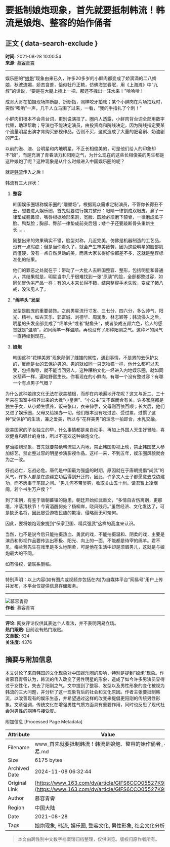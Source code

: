 # 要抵制娘炮现象，首先就要抵制韩流！韩流是娘炮、整容的始作俑者

## 正文 { data-search-exclude }


**时间:** 2021-08-28 10:00:54  
**来源:** [慕容青霄](https://www.163.com/dy/media/T1619754765662.html)

---

娱乐圈的“[娘炮](https://ent.163.com/keywords/5/1/5a1870ae/1.html)”现象由来已久，许多20多岁的小鲜肉都变成了娇滴滴的二八娇娘，秋波流媚，娇态含羞，恰似牡丹正艳，仿佛海堂春眠，用《上海滩》中“九叔”的话说，“要是在大腿上拽上一把，那还不拽出一汪水来！”哈哈哈！

成哥大哥在拍摄现场摔断腿、折断指，照样咬牙拍戏；某个小鲜肉在片场拍戏时，突然“唉哟”一声，几千人立马围了过来，一看，“我的手指扎了个刺！”

小鲜肉们根本不会背台词，更别说演技了。圈内人透露，小鲜肉背台词全部用数字代替，助理帮助；导演也不能决定演员，由投资商和院线决定，因为院线指定要某个流量明星出演才肯购买影视作品，否则不买，这就造成了大量的肥皂剧、奶油剧的产生。

以前的港、澳、台明星和内地明星，不乏长相俊美的，可是他们给人的印象却不“娘”，而是充满了青春活力和阳刚之气，为什么现在的这些长相俊美的男生都是这种娘炮了呢？这种现象是从什么时候进入中国娱乐圈的呢？

就是[韩流](https://ent.163.com/keywords/9/e/97e96d41/1.html)传入之后！

韩流有三大罪状：

1. **整容**

   韩国娱乐圈堪称娱乐圈的“雕塑场”，根据观众需求定制演员，不管你长得丑不丑，想要进入娱乐圈，首先就要进行挨刀整形：眼睛一律割成双眼皮，鼻子一律垫成翘鼻梁，嘴唇根据脸形来割，宽脸、圆脸必须磨下颌骨，一律磨成瓜子脸、鸭梨脸；胸部、臀部一律垫成前突后翘；矮个子还要敲断骨头重新生长……

   刚整出来的效果确实不错，脸型对称，几近完美，仿佛是机器制造的工艺品，没有一点瑕疵；但是当你看久了，就会产生审美疲劳，因为这些明星的脸部肌肉僵硬，没有一点自然灵动的美，而且大家长得好像都差不多，这就是整容标准化的结果。

   他们的罪恶之处就在于：带动了一大批人去韩国整容、整形，包括明星和普通人，其结果就是，明星当中几乎很难找到一张“原装”的脸，全部都整过容，如同仿冒伪劣产品一样；有的人本来长得不错，结果整容手术失败，变成了猪八戒，没法见人了。

2. **“绵羊头”发型**

   发型是脸庞的重要装饰。之前男星流行寸发、三七分、四六分，多么帅气、阳光、精神，如古天乐、郭富城、刘德华、周润发、林志颖等；韩流侵入之后，明星的头发全部变成了“绵羊头”或者“鲇鱼头”，或者染成五颜六色，给人的感觉就是“温顺”，如同绵羊一样温顺，再也没有了那种阳刚之气。这种坏的风气一直持续到现在。

3. **娘炮**

   韩国这种“花样美男”现象颠倒了雌雄的属性，遇到事情，不是男的去保护女的，反而是女的去保护男的。男的就如同一只宠物猫一样，他什么都可以忍受，包括侮辱，就不能当回男人。这种糟粕文化一经进入内地娱乐圈，就如同水葫芦一样，遍地野蛮生长。你看现在的小鲜肉，有哪一个没有整过容？有哪一个有点男子气概？

为什么这种娘炮文化无法在欧美植根，而却在内地遍地开花呢？这又与近二、三十年来在温室中培养出来的大批“小皇帝”、“小公主”又不谋而合有关。许多家庭都是独生子女，从小娇生惯养，饭来张口，衣来伸手，父母则百依百顺；长大后，他们又进了娱乐圈，父母又给操办一切，他们根本没有吃过苦、受过累，过惯了这种“受保护”的生活，兼之爱美，所以与“花样美男”的理念一拍即合，水乳交融。

欧美国家的子女独立的早，什么事情都是亲自动手，再加上外国人天生好冒险，喜欢健身和强壮的身体，所以不喜欢这种娘炮文化。

整治娘炮现象，首先就要禁绝韩流进入内地，禁止韩国影视上映，禁止韩国艺人参加综艺，禁止整过容的明星参演影视作品。这样一来，不到五年，娱乐圈风貌就会为之一改。

好战必亡，忘战必危。唐代是中国最为强盛的时期，原因就在于唐朝提倡“尚武”的风气，许多人都是在边疆立功后得到升迁的，因此，许多文人士子都愿意去戍边建功，而不愿事于笔砚之间。“男儿何不带吴钩，收取关山五十州。请君暂上凌烟阁，若个书生万户侯？”

到了宋朝，有鉴于唐朝蕃镇的隐患，朝廷开始抑武重文，“多情自古伤离别，更那堪，冷落清秋节！今宵酒醒何处？杨柳岸，晓风残月。”虽然经济、文化发达了，可是缺乏名将，因此屡受游牧民族的欺凌、侵略而无可奈何。

因此，要将娘炮现象提到“保家卫国、精兵强武”这样的高度来认识。

当然，也不是说今后只能拍摄热血、勇武的戏，不能拍摄温和、阴柔的戏，主要是演员和影视作品要传达出积极、阳光、向上的一面，不能都是待宰的绵羊。君不见，梅兰芳先生在戏里是多么地阴柔，可是他在生活中却是须眉男儿，这就是与娘炮最大的不同。

如有侵权，请联系删稿。

---

特别声明：以上内容(如有图片或视频亦包括在内)为自媒体平台“网易号”用户上传并发布，本平台仅提供信息存储服务。

---

![慕容青霄](https://nimg.ws.126.net/?url=http://dingyue.ws.126.net/2024/0323/059216fcj00sat3wq0006d0004g004gp.jpg&thumbnail=160y160&quality=80&type=jpg)  
**作者:** 慕容青霄  

---

**评论:** 网友评论仅供其表达个人看法，并不表明网易立场。  
**热门跟贴:** 目前没有热门跟贴。  
**文章数:** 524  
**关注度:** 4376

## 摘要与附加信息

<!-- tcd_abstract -->
本文讨论了来自韩国的文化现象对中国娱乐圈的影响，特别是提到“娘炮”现象。作者慕容青霄认为，韩流的传入改变了男性明星的形象，造成了如今许多男演员显得过于女性化，失去了阳刚之气。文中提到了整容、发型以及男性形象的变化被视为韩流的三大问题，并分析了这一现象背后的社会和文化原因。作者主张要抵制韩流，以改善现有的娱乐生态，并希望通过这样的改变来提倡更阳刚的传统男性形象。文章强调，传统文化在增强男性气质方面具有重要作用，同时也反思了现代社会对男性的期待与接受度。
<!-- tcd_abstract_end -->

附加信息 [Processed Page Metadata]

| Attribute       | Value                                  |
|-----------------|----------------------------------------|
| Filename        | www_首先就要抵制韩流！韩流是娘炮、整容的始作俑者_-_网易.md                             |
| Size            | 6175 bytes                           |
| Archived Date   | 2024-11-08 06:32:44                             |
| Original Link   | [https://www.163.com/dy/article/GIFS6CCO05527K9K.html](https://www.163.com/dy/article/GIFS6CCO05527K9K.html)                       |
| Author          | 慕容青霄                               |
| Region          | 中国大陆                               |
| Date            | 2021-08-28                                 |
| Tags            | 娘炮现象, 韩流, 娱乐圈, 整容文化, 男性形象, 社会文化分析                                 |
>
> 本文由跨性别中文数字档案馆归档整理，仅供浏览。版权归原作者所有。
>